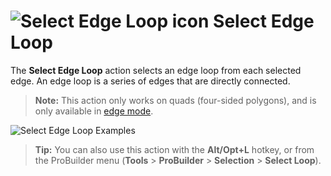 # ![Select Edge Loop icon](images/icons/Selection_Loop.png) Select Edge Loop

The __Select Edge Loop__ action selects an edge loop from each selected edge. An edge loop is a series of edges that are directly connected.

> **Note:** This action only works on quads (four-sided polygons), and is only available in [edge mode](modes.md).

![Select Edge Loop Examples](images/Selection_LoopExample.png)

> **Tip:** You can also use this action with the **Alt/Opt+L** hotkey, or from the ProBuilder menu (**Tools** > **ProBuilder** > **Selection** > **Select Loop**).
